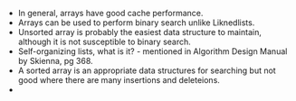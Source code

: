 - In general, arrays have good cache performance.
- Arrays can be used to perform binary search unlike Liknedlists.
- Unsorted array is probably the easiest data structure to maintain, although it is not susceptible to binary search.
- Self-organizing lists, what is it? <research>- mentioned in Algorithm Design Manual by Skienna, pg 368.
- A sorted array is an appropriate data structures for searching but not good where there are many insertions and deleteions.
-
